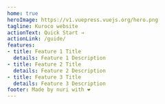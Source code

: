 ```yaml
---
home: true
heroImage: https://v1.vuepress.vuejs.org/hero.png
tagline: Kuroco website
actionText: Quick Start →
actionLink: /guide/
features:
- title: Feature 1 Title
  details: Feature 1 Description
- title: Feature 2 Title
  details: Feature 2 Description
- title: Feature 3 Title
  details: Feature 3 Description
footer: Made by nuri with ❤️
---
```

